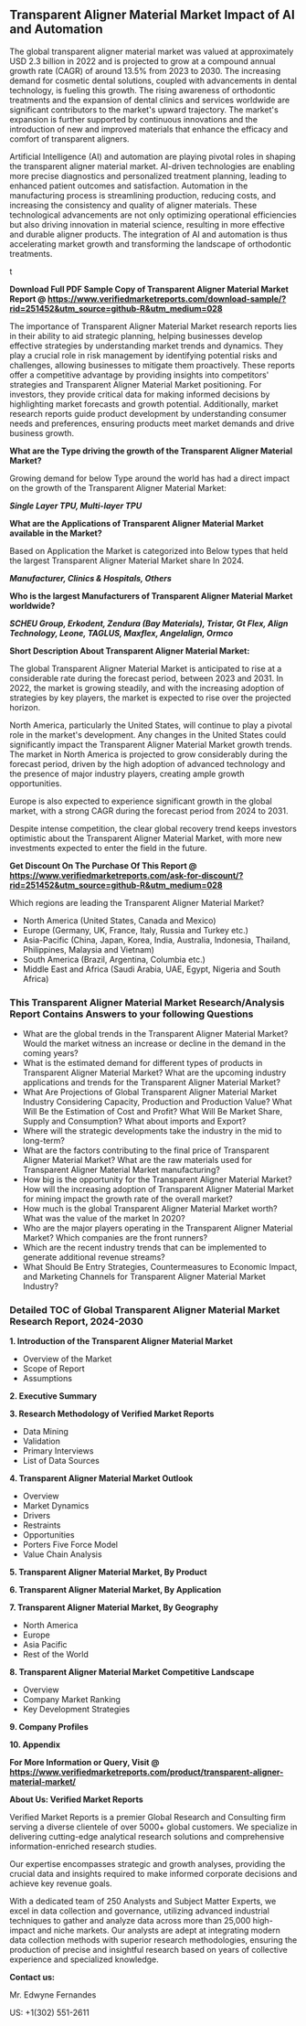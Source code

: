 <h2>Transparent Aligner Material Market Impact of AI and Automation</h2><p>The global transparent aligner material market was valued at approximately USD 2.3 billion in 2022 and is projected to grow at a compound annual growth rate (CAGR) of around 13.5% from 2023 to 2030. The increasing demand for cosmetic dental solutions, coupled with advancements in dental technology, is fueling this growth. The rising awareness of orthodontic treatments and the expansion of dental clinics and services worldwide are significant contributors to the market's upward trajectory. The market's expansion is further supported by continuous innovations and the introduction of new and improved materials that enhance the efficacy and comfort of transparent aligners.</p><p>Artificial Intelligence (AI) and automation are playing pivotal roles in shaping the transparent aligner material market. AI-driven technologies are enabling more precise diagnostics and personalized treatment planning, leading to enhanced patient outcomes and satisfaction. Automation in the manufacturing process is streamlining production, reducing costs, and increasing the consistency and quality of aligner materials. These technological advancements are not only optimizing operational efficiencies but also driving innovation in material science, resulting in more effective and durable aligner products. The integration of AI and automation is thus accelerating market growth and transforming the landscape of orthodontic treatments.</p>t</p><p id="" class=""><strong>Download Full PDF Sample Copy of Transparent Aligner Material Market Report @ <a href="https://www.verifiedmarketreports.com/download-sample/?rid=251452&utm_source=github-R&utm_medium=028" target="_blank">https://www.verifiedmarketreports.com/download-sample/?rid=251452&utm_source=github-R&utm_medium=028</a></strong></p><p>The importance of&nbsp;Transparent Aligner Material Market research reports lies in their ability to aid strategic planning, helping businesses develop effective strategies by understanding market trends and dynamics. They play a crucial role in risk management by identifying potential risks and challenges, allowing businesses to mitigate them proactively. These reports offer a competitive advantage by providing insights into competitors' strategies and Transparent Aligner Material Market positioning. For investors, they provide critical data for making informed decisions by highlighting market forecasts and growth potential. Additionally, market research reports guide product development by understanding consumer needs and preferences, ensuring products meet market demands and drive business growth.</p><p><strong>What are the&nbsp;Type driving the growth of the Transparent Aligner Material Market?</strong></p><p id="" class="">Growing demand for below Type around the world has had a direct impact on the growth of the Transparent Aligner Material Market:</p><em><strong>Single Layer TPU, Multi-layer TPU</strong></em></p><strong>What are the&nbsp;Applications&nbsp;of Transparent Aligner Material Market available in the Market?</strong></p><p id="" class="">Based on Application the Market is categorized into Below types that held the largest Transparent Aligner Material Market share In 2024.</p><em><strong>Manufacturer, Clinics & Hospitals, Others</strong></em></p><strong>Who is the largest Manufacturers of Transparent Aligner Material Market worldwide?</strong></p><p><em><strong>SCHEU Group, Erkodent, Zendura (Bay Materials), Tristar, Gt Flex, Align Technology, Leone, TAGLUS, Maxflex, Angelalign, Ormco</strong></em></p><p id="" class=""><strong>Short Description About Transparent Aligner Material Market:</strong></p><p>The global Transparent Aligner Material Market is anticipated to rise at a considerable rate during the forecast period, between 2023 and 2031. In 2022, the market is growing steadily, and with the increasing adoption of strategies by key players, the market is expected to rise over the projected horizon.</p><p>North America, particularly the United States, will continue to play a pivotal role in the market's development. Any changes in the United States could significantly impact the Transparent Aligner Material Market growth trends. The market in North America is projected to grow considerably during the forecast period, driven by the high adoption of advanced technology and the presence of major industry players, creating ample growth opportunities.</p><p>Europe is also expected to experience significant growth in the global market, with a strong CAGR during the forecast period from 2024 to 2031.</p><p>Despite intense competition, the clear global recovery trend keeps investors optimistic about the Transparent Aligner Material Market, with more new investments expected to enter the field in the future.</p><p id="" class=""><strong>Get Discount On The Purchase Of This Report @ <a href="https://www.verifiedmarketreports.com/ask-for-discount/?rid=251452&utm_source=github-R&utm_medium=028" target="_blank">https://www.verifiedmarketreports.com/ask-for-discount/?rid=251452&utm_source=github-R&utm_medium=028</a></strong></p>Which regions are leading the Transparent Aligner Material Market?</p><ul><li>North America (United States, Canada and Mexico)</li><li>Europe (Germany, UK, France, Italy, Russia and Turkey etc.)</li><li>Asia-Pacific (China, Japan, Korea, India, Australia, Indonesia, Thailand, Philippines, Malaysia and Vietnam)</li><li>South America (Brazil, Argentina, Columbia etc.)</li><li>Middle East and Africa (Saudi Arabia, UAE, Egypt, Nigeria and South Africa)</li></ul><h3 id="" class="">This Transparent Aligner Material Market Research/Analysis Report Contains Answers to your following Questions</h3><ul><li>What are the global trends in the Transparent Aligner Material Market? Would the market witness an increase or decline in the demand in the coming years?</li><li>What is the estimated demand for different types of products in Transparent Aligner Material Market? What are the upcoming industry applications and trends for the Transparent Aligner Material Market?</li><li>What Are Projections of Global Transparent Aligner Material Market Industry Considering Capacity, Production and Production Value? What Will Be the Estimation of Cost and Profit? What Will Be Market Share, Supply and Consumption? What about imports and Export?</li><li>Where will the strategic developments take the industry in the mid to long-term?</li><li>What are the factors contributing to the final price of Transparent Aligner Material Market? What are the raw materials used for Transparent Aligner Material Market manufacturing?</li><li>How big is the opportunity for the Transparent Aligner Material Market? How will the increasing adoption of Transparent Aligner Material Market for mining impact the growth rate of the overall market?</li><li>How much is the global Transparent Aligner Material Market worth? What was the value of the market In 2020?</li><li>Who are the major players operating in the Transparent Aligner Material Market? Which companies are the front runners?</li><li>Which are the recent industry trends that can be implemented to generate additional revenue streams?</li><li>What Should Be Entry Strategies, Countermeasures to Economic Impact, and Marketing Channels for Transparent Aligner Material Market Industry?</li></ul><h3 id="" class="">Detailed TOC of Global Transparent Aligner Material Market Research Report, 2024-2030</h3><p id="" class=""><strong>1. Introduction of the Transparent Aligner Material Market</strong></p><ul><li>Overview of the Market</li><li>Scope of Report</li><li>Assumptions</li></ul><p id="" class=""><strong>2. Executive Summary</strong></p><p id="" class=""><strong>3. Research Methodology of Verified Market Reports</strong></p><ul><li>Data Mining</li><li>Validation</li><li>Primary Interviews</li><li>List of Data Sources</li></ul><p id="" class=""><strong>4. Transparent Aligner Material Market Outlook</strong></p><ul><li>Overview</li><li>Market Dynamics</li><li>Drivers</li><li>Restraints</li><li>Opportunities</li><li>Porters Five Force Model</li><li>Value Chain Analysis</li></ul><p id="" class=""><strong>5. Transparent Aligner Material Market, By Product</strong></p><p id="" class=""><strong>6. Transparent Aligner Material Market, By Application</strong></p><p id="" class=""><strong>7. Transparent Aligner Material Market, By Geography</strong></p><ul><li>North America</li><li>Europe</li><li>Asia Pacific</li><li>Rest of the World</li></ul><p id="" class=""><strong>8. Transparent Aligner Material Market Competitive Landscape</strong></p><ul><li>Overview</li><li>Company Market Ranking</li><li>Key Development Strategies</li></ul><p id="" class=""><strong>9. Company Profiles</strong></p><p id="" class=""><strong>10. Appendix</strong></p><p id="" class=""><strong>For More Information or Query, Visit @ <a href="https://www.verifiedmarketreports.com/product/transparent-aligner-material-market/" target="_blank">https://www.verifiedmarketreports.com/product/transparent-aligner-material-market/</a></strong></p><p id="" class=""><strong>About Us: Verified Market Reports</strong></p><p id="" class="">Verified Market Reports is a premier Global Research and Consulting firm serving a diverse clientele of over 5000+ global customers. We specialize in delivering cutting-edge analytical research solutions and comprehensive information-enriched research studies.</p><p id="" class="">Our expertise encompasses strategic and growth analyses, providing the crucial data and insights required to make informed corporate decisions and achieve key revenue goals.</p><p id="" class="">With a dedicated team of 250 Analysts and Subject Matter Experts, we excel in data collection and governance, utilizing advanced industrial techniques to gather and analyze data across more than 25,000 high-impact and niche markets. Our analysts are adept at integrating modern data collection methods with superior research methodologies, ensuring the production of precise and insightful research based on years of collective experience and specialized knowledge.</p><p id="" class=""><strong>Contact us:</strong></p><p id="" class="">Mr. Edwyne Fernandes</p><p id="" class="">US: +1(302) 551-2611</p>